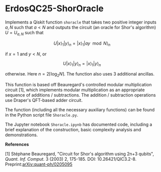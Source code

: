 # ErdosQC25-ShorOracle
Implements a Qiskit function `shoracle` that takes two positive integer inputs $a,N$ such that $a <N$ and outputs the circuit (an oracle for Shor's algorithm) $U = U_{a,N}$ such that


$$  U |x\rangle_1 |y\rangle_n =  |x\rangle_1 |ay \mod N\rangle_n $$
 
if $x=1$ and $y<N$, or 
 
$$ U |x\rangle_1 |y\rangle_n = |x\rangle_1 |y\rangle_n $$ 
 
otherwise. Here $n =2 \lceil \log_2 N \rceil$. The function also uses 3 additional ancillas.

This function is based off Beauregard's controlled modular multiplication circuit [1], which implements modular multiplication as an appropriate sequence of additions / subtractions. The addition / subtraction operations use Draper's QFT-based adder circuit. 

The function (including all the necessary auxiliary functions) can be found in the Python script file `Shoracle.py`.

The Jupyter notebook `Shoracle.ipynb` has documented code, including a brief explanation of the construction, basic complexity analysis and demonstrations.

**References**

[1] Stéphane Beauregard, "Circuit for Shor's algorithm using 2n+3 qubits", *Quant. Inf. Comput.* 3 (2003) 2, 175-185. DOI: 10.26421/QIC3.2-8. Preprint:[arXiv:quant-ph/0205095](https://arxiv.org/pdf/quant-ph/0205095)
